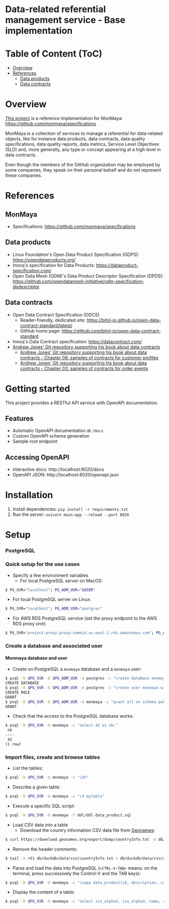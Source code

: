 Data-related referential management service - Base implementation
=================================================================

# Table of Content (ToC)
* [Overview](#overview)
* [References](#references)
  * [Data products](#data-products)
  * [Data contracts](#data-contracts)

# Overview
[This project](https://github.com/monmaya/base-impl) is a reference implementation
for MonMaya: https://github.com/monmaya/specifications

MonMaya is a collection of services to manage a referential for data-related
objects, like for instance data products, data contracts, data quality specifications,
data quality reports, data metrics, Service Level Objectives (SLO) and, more generally,
any type or concept appearing at a high level in data contracts.

Even though the members of the GitHub organization may be employed by some companies,
they speak on their personal behalf and do not represent these companies.

# References

## MonMaya
* Specifications: https://github.com/monmaya/specifications

## Data products
* Linux Foundation's Open Data Product Specification (ODPS): https://opendataproducts.org/
* Innoq's specification for Data Products: https://dataproduct-specification.com/
* Open Data Mesh (ODM)'s Data Product Descriptor Specification (DPDS): https://github.com/opendatamesh-initiative/odm-specification-dpdescriptor

## Data contracts
* Open Data Contract Specification (ODCS)
  * Reader-friendly, dedicated site: https://bitol-io.github.io/open-data-contract-standard/latest/
  * GitHub home page: https://github.com/bitol-io/open-data-contract-standard
* Innoq's Data Contract specification: https://datacontract.com/
* [Andrew Jones' Git repository supporting his book about data contracts](https://github.com/PacktPublishing/Driving-Data-Quality-with-Data-Contracts)
  * [Andrew Jones' Git repository supporting his book about data contracts - Chapter 08: samples of contracts for customer profiles](https://github.com/PacktPublishing/Driving-Data-Quality-with-Data-Contracts/tree/main/Chapter08/contracts)
  * [Andrew Jones' Git repository supporting his book about data contracts - Chapter 03: samples of contracts for order events](https://github.com/PacktPublishing/Driving-Data-Quality-with-Data-Contracts/blob/main/Chapter03/order_events.yaml)

# Getting started
This project provides a RESTful API service with OpenAPI documentation.

## Features
- Automatic OpenAPI documentation at `/docs`
- Custom OpenAPI schema generation
- Sample root endpoint

## Accessing OpenAPI
- Interactive docs: http://localhost:8020/docs
- OpenAPI JSON: http://localhost:8020/openapi.json

# Installation
1. Install dependencies: `pip install -r requirements.txt`
2. Run the server: `uvicorn main:app --reload --port 8020`

# Setup

### PostgreSQL

### Quick setup for the use cases
* Specify a few environment variables
  + For local PostgreSQL server on MacOS:
```bash
$ PG_SVR="localhost"; PG_ADM_USR="$USER"
```
  + For local PostgreSQL server on Linux:
```bash
$ PG_SVR="localhost"; PG_ADM_USR="postgres"
```
  + For AWS RDS PostgreSQL service (set the proxy endpoint to
    the AWS RDS proxy one):
```bash
$ PG_SVR="project-proxy.proxy-someid.us-east-1.rds.amazonaws.com"; PG_ADM_USR="postgres"
```

### Create a database and associated user

#### Monmaya database and user
* Create on PostgreSQL a `monmaya` database and a `monmaya` user:
```bash
$ psql -h $PG_SVR -U $PG_ADM_USR -d postgres -c "create database monmaya;"
CREATE DATABASE
$ psql -h $PG_SVR -U $PG_ADM_USR -d postgres -c "create user monmaya with encrypted password '<monmaya-pass>'; grant all privileges on database monmaya to monmaya;"
CREATE ROLE
GRANT
$ psql -h $PG_SVR -U $PG_ADM_USR -d monmaya -c "grant all on schema public to monmaya;"
GRANT
```

* Check that the access to the PostgreSQL database works:
```bash
$ psql -h $PG_SVR -U monmaya -c "select 42 as nb;"
 nb 
----
 42
(1 row)
```

### Import files, create and browse tables
* List the tables:
```bash
$ psql -h $PG_SVR -U monmaya -c "\dt"
```

* Describe a given table:
```bash
$ psql -h $PG_SVR -U monmaya -c "\d mytable"
```

* Execute a specific SQL script:
```bash
$ psql -h $PG_SVR -U monmaya -f ddl/ddl-data_product.sql
```

* Load CSV data into a table
  * Download the country information CSV data file from
    [Geonames](https://download.geonames.org/export/dump/):
```bash
$ curl https://download.geonames.org/export/dump/countryInfo.txt -o db/duckdb/data/csv/countryInfo.txt
```
  * Remove the header comments:
```bash
$ tail -n +51 db/duckdb/data/csv/countryInfo.txt > db/duckdb/data/csv/countryInfo.csv
```
  * Parse and load the data into PostgreSQL
    (`<CTRL-V-TAB>` means: on the terminal, press successively the Control-V
	  and the TAB keys):
```bash
$ psql -h $PG_SVR -U monmaya -c "\copy data_product(id, description, contract_id, created_at_utc, updated_at_utc) from 'seeds/seed_data_product_data.csv delimiter ',' csv header;"
```
  
* Display the content of a table:
```bash
$ psql -h $PG_SVR -U monmaya -c "select iso_alpha2, iso_alpha3, name, capital, continent, currency_code, languages from country_info;"
```



